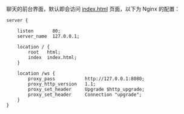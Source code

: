 聊天的前台界面，默认即会访问 [index.html](index.html) 页面，以下为 Nginx 的配置：

	server {
	        
	    listen       80;
	    server_name  127.0.0.1;
	
	    location / {
	        root   html;
	        index  index.html;
	    }
	
	    location /ws {
	        proxy_pass           http://127.0.0.1:8080;
	        proxy_http_version   1.1;
	        proxy_set_header     Upgrade $http_upgrade;
	        proxy_set_header     Connection "upgrade";
	    }
	}